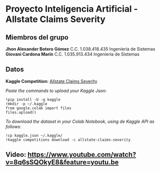 # Proyecto Inteligencia Artificial - Allstate Claims Severity

## Miembros del grupo 

**Jhon Alexander Botero Gómez** C.C.  1.038.418.435 Ingeniería de Sistemas  
**Giovani Cardona Marín**  C.C. 1.035.913.434 Ingeniería de Sistemas  

## Datos

**Kaggle Competition:** [Allstate Claims Severity](https://www.kaggle.com/competitions/allstate-claims-severity)

*Paste the commands to upload your Kaggle Json:*
```
!pip install -U -q kaggle
!mkdir -p ~/.kaggle
from google.colab import files
files.upload()
```

*To download the dataset in your Colab Notebook, using de Kaggle API as follows:*
```
!cp kaggle.json ~/.kaggle/
!kaggle competitions download -c allstate-claims-severity
```

## Video: https://www.youtube.com/watch?v=8q6sSQOkyE8&feature=youtu.be
